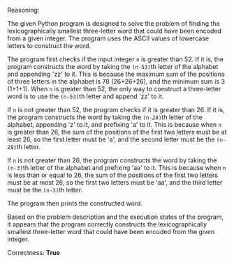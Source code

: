 Reasoning:

The given Python program is designed to solve the problem of finding the lexicographically smallest three-letter word that could have been encoded from a given integer. The program uses the ASCII values of lowercase letters to construct the word.

The program first checks if the input integer `n` is greater than 52. If it is, the program constructs the word by taking the `(n-53)`th letter of the alphabet and appending 'zz' to it. This is because the maximum sum of the positions of three letters in the alphabet is 78 (26+26+26), and the minimum sum is 3 (1+1+1). When `n` is greater than 52, the only way to construct a three-letter word is to use the `(n-53)`th letter and append 'zz' to it.

If `n` is not greater than 52, the program checks if it is greater than 26. If it is, the program constructs the word by taking the `(n-28)`th letter of the alphabet, appending 'z' to it, and prefixing 'a' to it. This is because when `n` is greater than 26, the sum of the positions of the first two letters must be at least 26, so the first letter must be 'a', and the second letter must be the `(n-28)`th letter.

If `n` is not greater than 26, the program constructs the word by taking the `(n-3)`th letter of the alphabet and prefixing 'aa' to it. This is because when `n` is less than or equal to 26, the sum of the positions of the first two letters must be at most 26, so the first two letters must be 'aa', and the third letter must be the `(n-3)`th letter.

The program then prints the constructed word.

Based on the problem description and the execution states of the program, it appears that the program correctly constructs the lexicographically smallest three-letter word that could have been encoded from the given integer.

Correctness: **True**